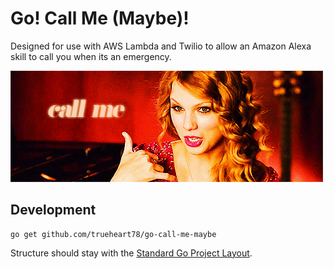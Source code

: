# Go! Call Me (Maybe)!

Designed for use with AWS Lambda and Twilio to allow an Amazon Alexa skill to call you when its
an emergency.

![Taylor Swift - Call Me](assets/taylor-swift-call-me.gif)


## Development

```
go get github.com/trueheart78/go-call-me-maybe
```

Structure should stay with the [Standard Go Project Layout](https://github.com/golang-standards/project-layout).
